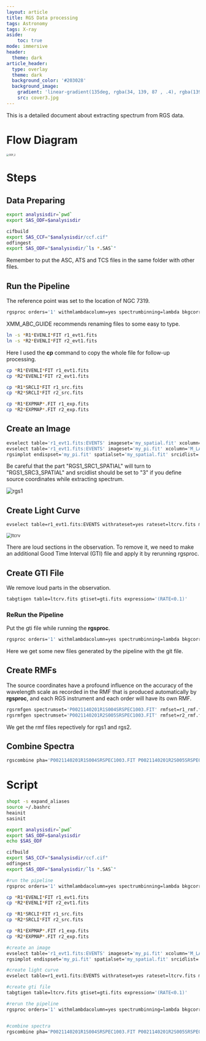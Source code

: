 ```yaml
---
layout: article
title: RGS Data processing
tags: Astronomy
tags: X-ray
aside:
    toc: true
mode: immersive
header:
  theme: dark
article_header:
  type: overlay
  theme: dark
  background_color: '#203028'
  background_image:
    gradient: 'linear-gradient(135deg, rgba(34, 139, 87 , .4), rgba(139, 34, 139, .4))'
    src: cover3.jpg
---
```


This is a detailed document about extracting spectrum from RGS data.

<!--more-->

# Flow Diagram

<img src="https://raw.githubusercontent.com/LittleCaps/LittleCaps.github.io/master/screenshots/ODF_2.png" alt="ODF_2" style="zoom:40%;" />

# Steps

## Data Preparing

```bash
export analysisdir=`pwd`
export SAS_ODF=$analysisdir

cifbuild
export SAS_CCF="$analysisdir/ccf.cif"
odfingest
export SAS_ODF="$analysisdir/`ls *.SAS`"
```

Remember to put the ASC, ATS and TCS files in the same folder with other files.

## Run the Pipeline

The reference point was set to the location of NGC 7319.

```bash
rgsproc orders='1' withmlambdacolumn=yes spectrumbinning=lambda bkgcorrect=no withbackgroundmodel=yes withsrc=yes srclabel=USER srcstyle=radec srcra=339.015 srcdec=33.9758667 xpsfincl=98
```

XMM_ABC_GUIDE recommends renaming files to some easy to type.

```bash
ln -s *R1*EVENLI*FIT r1_evt1.fits
ln -s *R2*EVENLI*FIT r2_evt1.fits
```

Here I used the **cp** command to copy the whole file for follow-up processing.

```bash
cp *R1*EVENLI*FIT r1_evt1.fits
cp *R2*EVENLI*FIT r2_evt1.fits

cp *R1*SRCLI*FIT r1_src.fits
cp *R2*SRCLI*FIT r2_src.fits

cp *R1*EXPMAP*.FIT r1_exp.fits
cp *R2*EXPMAP*.FIT r2_exp.fits
```

## Create an Image

```bash
evselect table='r1_evt1.fits:EVENTS' imageset='my_spatial.fit' xcolumn='M_LAMBDA' ycolumn='XDSP_CORR' 
evselect table='r1_evt1.fits:EVENTS' imageset='my_pi.fit' xcolumn='M_LAMBDA' ycolumn='PI' yimagemin=0 yimagemax=3000 expression='REGION(r1_src.fits:RGS1_SRC3_SPATIAL,M_LAMBDA,XDSP_CORR)'
rgsimplot endispset='my_pi.fit' spatialset='my_spatial.fit' srcidlist='3' srclistset='r1_src.fits' device=/CPS plotfile=rgs1.ps
```

Be careful that the part "RGS1_SRC1_SPATIAL" will turn to "RGS1_SRC3_SPATIAL" and srcidlist should be set to "3" if you define source coordinates while extracting spectrum.

![rgs1](https://raw.githubusercontent.com/LittleCaps/LittleCaps.github.io/master/screenshots/rgs1.png)

## Create Light Curve

```bash
evselect table=r1_evt1.fits:EVENTS withrateset=yes rateset=ltcrv.fits maketimecolumn=yes timebinsize=100 makeratecolumn=yes expression='(CCDNR==9)&&(REGION(r1_src.fits:RGS1_BACKGROUND,M_LAMBDA,XDSP_CORR))'
```

<img src="https://raw.githubusercontent.com/LittleCaps/LittleCaps.github.io/master/screenshots/ltcrv1.png" alt="ltcrv" style="zoom:80%;" />

There are loud sections in the observation. To remove it, we need to make an additional Good Time Interval (GTI) file and apply it by rerunning rgsproc.

## Create GTI File

We remove loud parts in the observation.

```bash
tabgtigen table=ltcrv.fits gtiset=gti.fits expression='(RATE<0.1)'
```

### ReRun the Pipeline

Put the gti file while running the **rgsproc**.

```bash
rgsproc orders='1' withmlambdacolumn=yes spectrumbinning=lambda bkgcorrect=no withbackgroundmodel=yes withsrc=yes srclabel=USER srcstyle=radec srcra=339.015 srcdec=33.9758667 xpsfincl=98 auxgtitables=gti.fits
```

Here we get some new files generated by the pipeline with the git file.

## Create RMFs

The source coordinates have a profound influence on the accuracy of the wavelength scale as recorded in the RMF that is produced automatically by **rgsproc**, and each RGS instrument and each order will have its own RMF.

```bash
rgsrmfgen spectrumset='P0021140201R1S004SRSPEC1003.FIT' rmfset=r1_rmf.fits evlist=r1_evt1.fits
rgsrmfgen spectrumset='P0021140201R2S005SRSPEC1003.FIT' rmfset=r2_rmf.fits evlist=r2_evt1.fits
```

We get the rmf files repectively for rgs1 and rgs2.

## Combine Spectra

```bash
rgscombine pha='P0021140201R1S004SRSPEC1003.FIT P0021140201R2S005SRSPEC1003.FIT' rmf='P0021140201R1S004RSPMAT1003.FIT P0021140201R2S005RSPMAT1003.FIT' bkg='P0021140201R1S004MBSPEC1000.FIT P0021140201R2S005MBSPEC1000.FIT' filepha=all_pha.fits filermf=all_rmf.fits filebkg=all_mbg.fits min=6 max=38
```

# Script

```bash
shopt -s expand_aliases
source ~/.bashrc
heainit
sasinit

export analysisdir=`pwd`
export SAS_ODF=$analysisdir
echo $SAS_ODF

cifbuild
export SAS_CCF="$analysisdir/ccf.cif"
odfingest
export SAS_ODF="$analysisdir/`ls *.SAS`"

#run the pipeline
rgsproc orders='1' withmlambdacolumn=yes spectrumbinning=lambda bkgcorrect=no withbackgroundmodel=yes withsrc=yes srclabel=USER srcstyle=radec srcra=339.015 srcdec=33.9758667 xpsfincl=98

cp *R1*EVENLI*FIT r1_evt1.fits
cp *R2*EVENLI*FIT r2_evt1.fits

cp *R1*SRCLI*FIT r1_src.fits
cp *R2*SRCLI*FIT r2_src.fits

cp *R1*EXPMAP*.FIT r1_exp.fits
cp *R2*EXPMAP*.FIT r2_exp.fits

#create an image
evselect table='r1_evt1.fits:EVENTS' imageset='my_pi.fit' xcolumn='M_LAMBDA' ycolumn='PI' yimagemin=0 yimagemax=3000 expression='REGION(r1_src.fits:RGS1_SRC3_SPATIAL,M_LAMBDA,XDSP_CORR)'
rgsimplot endispset='my_pi.fit' spatialset='my_spatial.fit' srcidlist='3' srclistset='r1_src.fits' device=/CPS plotfile=rgs1.ps

#create light curve
evselect table=r1_evt1.fits:EVENTS withrateset=yes rateset=ltcrv.fits maketimecolumn=yes timebinsize=100 makeratecolumn=yes expression='(CCDNR==9)&&(REGION(r1_src.fits:RGS1_BACKGROUND,M_LAMBDA,XDSP_CORR))'

#create gti file
tabgtigen table=ltcrv.fits gtiset=gti.fits expression='(RATE<0.1)'

#rerun the pipeline
rgsproc orders='1' withmlambdacolumn=yes spectrumbinning=lambda bkgcorrect=no withbackgroundmodel=yes withsrc=yes srclabel=USER srcstyle=radec srcra=339.015 srcdec=33.9758667 xpsfincl=98 auxgtitables=gti.fits


#combine spectra
rgscombine pha='P0021140201R1S004SRSPEC1003.FIT P0021140201R2S005SRSPEC1003.FIT' rmf='P0021140201R1S004RSPMAT1003.FIT P0021140201R2S005RSPMAT1003.FIT' bkg='P0021140201R1S004MBSPEC1000.FIT P0021140201R2S005MBSPEC1000.FIT' filepha=all_pha.fits filermf=all_rmf.fits filebkg=all_mbg.fits min=6 max=38

```

